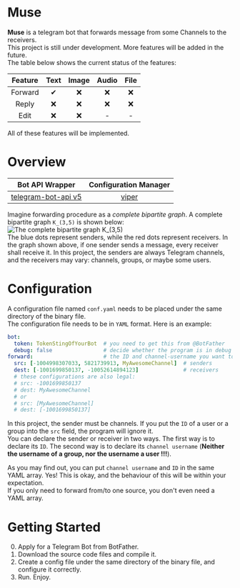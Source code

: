 # Muse
**Muse** is a telegram bot that forwards message from some Channels to the receivers.  
This project is still under development. 
More features will be added in the future.  
The table below shows the current status of the features: 

| Feature | Text | Image | Audio | File |
| :-----: | :---: | :---: | :---: | :---: |
| Forward | ✔ | ❌ | ❌ | ❌ |
| Reply   | ❌ | ❌ | ❌ | ❌ |
| Edit    | ❌ | ❌ | - | - |  

All of these features will be implemented.  

# Overview  
| Bot API Wrapper | Configuration Manager |
| :-----: | :-------------------: |
| [telegram-bot-api v5](https://github.com/go-telegram-bot-api/telegram-bot-api/tree/bot-api-5.0) | [viper](https://github.com/spf13/viper) |

Imagine forwarding procedure as a *complete bipartite graph*. A complete bipartite graph `K_(3,5)` is shown below:  
![The complete bipartite graph K_(3,5)](https://i.loli.net/2021/01/31/kAvLZMEIKSbNPXG.png)  
The blue dots represent senders, while the red dots represent receivers. 
In the graph shown above, if one sender sends a message, every receiver shall receive it. 
In this project, the senders are always Telegram channels, and the receivers may vary: channels, groups, or maybe some users.  

# Configuration
A configuration file named `conf.yaml` needs to be placed under the same directory of the binary file.  
The configuration file needs to be in `YAML` format. 
Here is an example: 

```yaml
bot:
  token: TokenStingOfYourBot  # you need to get this from @BotFather
  debug: false                # decide whether the program is in debug mode
forward:                      # the ID and channel-username you want to forward from/to
  src: [-1004998307033, 5821739913, MyAwesomeChannel]  # senders
  dest: [-1001699850137, -10052614894123]              # receivers
  # these configurations are also legal:
  # src: -1001699850137
  # dest: MyAwesomeChannel
  # or
  # src: [MyAwesomeChannel]
  # dest: [-1001699850137]
```

In this project, the sender must be channels. 
If you put the `ID` of a user or a group into the `src` field, the program will ignore it.    
You can declare the sender or receiver in two ways. 
The first way is to declare its `ID`. The second way is to declare its `channel username` (**Neither the username of a group, nor the username a user !!!**). 

As you may find out, you can put `channel username` and `ID` in the same YAML array. 
Yes! This is okay, and the behaviour of this will be within your expectation.  
If you only need to forward from/to one source, you don't even need a YAML array.  

# Getting Started
0. Apply for a Telegram Bot from BotFather.
1. Download the source code files and compile it.   
2. Create a config file under the same directory of the binary file, and configure it correctly.  
3. Run. Enjoy.  
